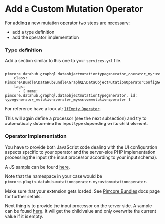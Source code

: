 # Add a Custom Mutation Operator

For adding a new mutation operator two steps are necessary: 
- add a type definition
- add the operator implementation

### Type definition
Add a section similar to this one to your `services.yml` file.

```
  pimcore.datahub.graphql.dataobjectmutationtypegenerator_operator_mycustommutationoperator:
    class: Pimcore\Bundle\DataHubBundle\GraphQL\DataObjectMutationOperatorConfigGenerator\MyCustomMutationOperator
    tags:
      - { name: pimcore.datahub.graphql.dataobjectmutationtypegenerator, id: typegenerator_mutationoperator_mycustommutationoperator }                        
```

For reference have a look at:
[`IfEmpty Operator`](https://github.com/pimcore/data-hub/blob/master/src/GraphQL/DataObjectMutationOperatorConfigGenerator/IfEmpty.php).

This will again define a processor (see the next subsection) and try to automatically determine the input type
depending on its child element.


### Operator Implementation

You have to provide both JavaScript code dealing with the UI configuration aspects specific to your operator
and the server-side PHP implementation processing the input (the input processor according to your input schema).

A JS sample can be found 
[here](https://github.com/pimcore/data-hub/blob/master/src/Resources/public/js/mutationoperator/IfEmpty.js).

Note that the namespace in your case would be `pimcore.plugin.datahub.mutationoperator.mycustommutationoperator`.

Make sure that your extension gets loaded. See [Pimcore Bundles](https://pimcore.com/docs/6.x/Development_Documentation/Extending_Pimcore/Bundle_Developers_Guide/Pimcore_Bundles/index.html)
docs page for further details.

Next thing is to provide the input processor on the server side.
A sample can be found 
[here](https://github.com/pimcore/data-hub/blob/master/src/GraphQL/DataObjectInputProcessor/IfEmptyOperator.php).
It will get the child value and only overwrite the current value if it is empty.


 





